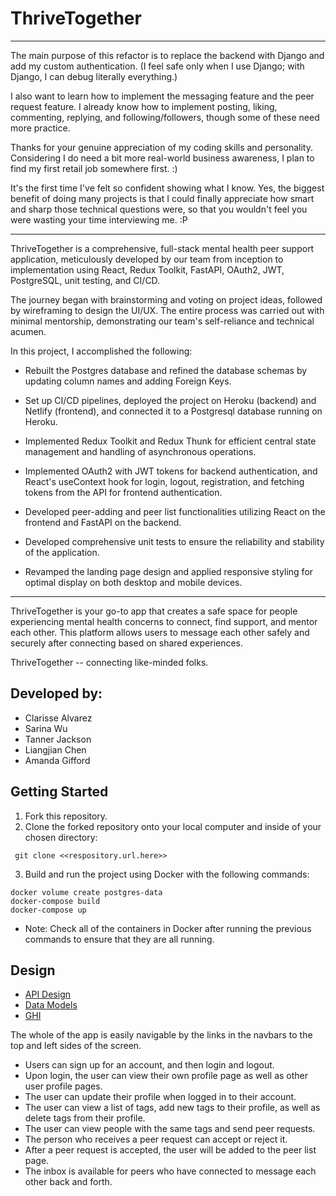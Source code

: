# ThriveTogether 

-------

The main purpose of this refactor is to replace the backend with Django and add my custom authentication. (I feel safe only when I use Django; with Django, I can debug literally everything.)

I also want to learn how to implement the messaging feature and the peer request feature. I already know how to implement posting, liking, commenting, replying, and following/followers, though some of these need more practice.

Thanks for your genuine appreciation of my coding skills and personality. Considering I do need a bit more real-world business awareness, I plan to find my first retail job somewhere first. :)

It's the first time I've felt so confident showing what I know. Yes, the biggest benefit of doing many projects is that I could finally appreciate how smart and sharp those technical questions were, so that you wouldn't feel you were wasting your time interviewing me. :P

-------

ThriveTogether is a comprehensive, full-stack mental health peer support application, meticulously developed by our team from inception to implementation using React, Redux Toolkit, FastAPI, OAuth2, JWT, PostgreSQL, unit testing, and CI/CD. 

The journey began with brainstorming and voting on project ideas, followed by wireframing to design the UI/UX. The entire process was carried out with minimal mentorship, demonstrating our team's self-reliance and technical acumen.

In this project, I accomplished the following:

- Rebuilt the Postgres database and refined the database schemas by updating column names and adding Foreign Keys.

- Set up CI/CD pipelines, deployed the project on Heroku (backend) and Netlify (frontend), and connected it to a Postgresql database running on Heroku.

- Implemented Redux Toolkit and Redux Thunk for efficient central state management and handling of asynchronous operations.

- Implemented OAuth2 with JWT tokens for backend authentication, and React's useContext hook for login, logout, registration, and fetching tokens from the API for frontend authentication.

- Developed peer-adding and peer list functionalities utilizing React on the frontend and FastAPI on the backend.

- Developed comprehensive unit tests to ensure the reliability and stability of the application.

- Revamped the landing page design and applied responsive styling for optimal display on both desktop and mobile devices.

-------------------------------------------------------------------------------

ThriveTogether is your go-to app that creates a safe space for people experiencing mental health concerns to connect, find support, and mentor each other. This platform allows users to message each other safely and securely after connecting based on shared experiences.

ThriveTogether -- connecting like-minded folks.


## Developed by:

- Clarisse Alvarez
- Sarina Wu
- Tanner Jackson
- Liangjian Chen
- Amanda Gifford

## Getting Started

1. Fork this repository.
2. Clone the forked repository onto your local computer and inside of your chosen directory:

```
 git clone <<respository.url.here>>
```

3. Build and run the project using Docker with the following commands:

```
docker volume create postgres-data
docker-compose build
docker-compose up

```

- Note: Check all of the containers in Docker after running the previous commands to ensure that they are all running.

## Design

- [API Design](./docs/APIS.md)
- [Data Models](./docs/DATA_MODEL.md)
- [GHI](./docs/GHI.md)

The whole of the app is easily navigable by the links in the navbars to the top and left sides of the screen.

- Users can sign up for an account, and then login and logout.
- Upon login, the user can view their own profile page as well as other user profile pages.
- The user can update their profile when logged in to their account.
- The user can view a list of tags, add new tags to their profile, as well as delete tags from their profile.
- The user can view people with the same tags and send peer requests.
- The person who receives a peer request can accept or reject it.
- After a peer request is accepted, the user will be added to the peer list page.
- The inbox is available for peers who have connected to message each other back and forth.
